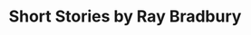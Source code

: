 ---
title: Short Stories by Ray Bradbury
categories: [Fiction Literature,Novel]
tags: [Story,America]
---